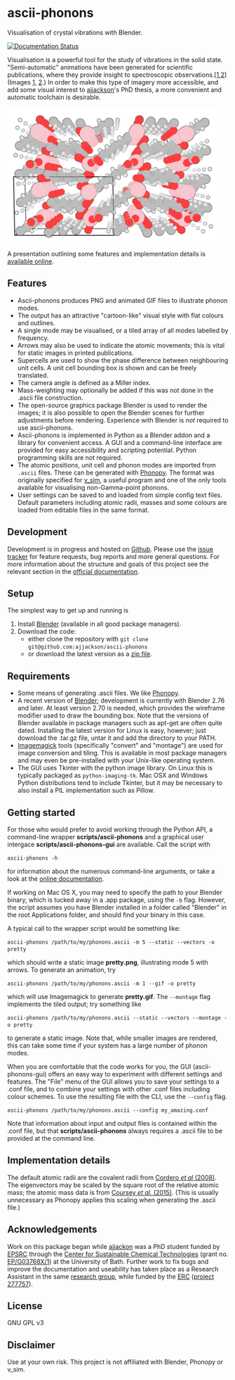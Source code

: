 # ascii-phonons

Visualisation of crystal vibrations with Blender.

[![Documentation Status](https://readthedocs.org/projects/ascii-phonons/badge/?version=latest)](http://ascii-phonons.readthedocs.org/en/latest/?badge=latest)

Visualisation is a powerful tool for the study of vibrations in the solid state.
"Semi-automatic" animations have been generated for scientific publications, where they provide insight to spectroscopic observations.\[[1][Skelton2015],[2][Brivio2015]\] (Images [1](http://dx.doi.org/10.1063/1.4917044.1), [2](http://people.bath.ac.uk/aw558/temp/mapi_phonon.gif).) In order to make this type of imagery more accessible, and add some visual interest to [ajjackson](https://github.com/ajjackson)'s PhD thesis, a more convenient and automatic toolchain is desirable.

![](images/comof_phonon.gif)

A presentation outlining some features and implementation details is [available online](http://ajjackson.github.io/ascii-phonons-slides).

## Features

* Ascii-phonons produces PNG and animated GIF files to illustrate phonon modes.
* The output has an attractive "cartoon-like" visual style with flat colours and outlines.
* A single mode may be visualised, or a tiled array of all modes labelled by frequency.
* Arrows may also be used to indicate the atomic movements; this is vital for static images in printed publications.
* Supercells are used to show the phase difference between neighbouring unit cells. A unit cell bounding box is shown and can be freely translated.
* The camera angle is defined as a Miller index.
* Mass-weighting may optionally be added if this was not done in the .ascii file construction.
* The open-source graphics package Blender is used to render the images; it is also possible to open the Blender scenes for further adjustments before rendering. Experience with Blender is *not* required to use ascii-phonons.
* Ascii-phonons is implemented in Python as a Blender addon and a library for convenient access. A GUI and a command-line interface are provided for easy accessibility and scripting potential. Python programming skills are not required.
* The atomic positions, unit cell and phonon modes are imported from `.ascii` files. These can be generated with [Phonopy](http://phonopy.sourceforge.net). The format was originally specified for [v_sim](http://inac.cea.fr/L_Sim/V_Sim/), a useful program and one of the only tools available for visualising non-Gamma-point phonons.
* User settings can be saved to and loaded from simple config text files. Default parameters including atomic radii, masses and some colours are loaded from editable files in the same format.


## Development

Development is in progress and hosted on [Github](https://github.com/ajjackson/ascii-phonons).
Please use the [issue tracker](https://github.com/ajjackson/ascii-phonons/issues) for feature requests, bug reports and more general questions.
For more information about the structure and goals of this project see the relevant section in the [official documentation](http://ascii-phonons.readthedocs.org/en/latest/Development.html).

## Setup

The simplest way to get up and running is

1. Install [Blender](http://www.blender.org/download) (available in all good package managers).
2. Download the code:
   - either clone the repository with `git clone git@github.com:ajjackson/ascii-phonons`
   - or download the latest version as a [zip file](https://github.com/ajjackson/ascii-phonons/archive/master.zip).

## Requirements

- Some means of generating .ascii files. We like [Phonopy](http://phonopy.sourceforge.net).
- A recent version of [Blender](https://www.blender.org/download); development is currently with Blender 2.76 and later. 
  At least version 2.70 is needed, which provides the wireframe modifier used to draw the bounding box. Note that the versions of Blender available in package managers such as apt-get are often quite dated.
  Installing the latest version for Linux is easy, however; just download the .tar.gz file, untar it and add the directory to your PATH.
- [Imagemagick](http://www.imagemagick.org) tools (specifically "convert" and "montage") are used for image conversion and tiling.
  This is available in most package managers and may even be pre-installed with your Unix-like operating system.
- The GUI uses Tkinter with the python image library. On Linux this is typically packaged as `python-imaging-tk`. Mac OSX and Windows Python distributions tend to include Tkinter, but it may be necessary to also install a PIL implementation such as Pillow.

## Getting started

For those who would prefer to avoid working through the Python API, a command-line wrapper **scripts/ascii-phonons** and a graphical user intergace **scripts/ascii-phonons-gui** are available. Call the script with

    ascii-phonons -h

for information about the numerous command-line arguments, or take a look at the [online documentation](http://ascii-phonons.readthedocs.org/en/latest/CLI.html).

If working on Mac OS X, you may need to specify the path to your Blender binary, which is tucked away in a .app package, using the `-b` flag.
However, the script assumes you have Blender installed in a folder called "Blender" in the root Applications folder, and should find your binary in this case.

A typical call to the wrapper script would be something like:

    ascii-phonons /path/to/my/phonons.ascii -m 5 --static --vectors -o pretty

which should write a static image **pretty.png**, illustrating mode 5 with arrows.
To generate an animation, try

    ascii-phonons /path/to/my/phonons.ascii -m 1 --gif -o pretty

which will use Imagemagick to generate **pretty.gif**.
The `--montage` flag implements the tiled output; try something like

    ascii-phonons /path/to/my/phonons.ascii --static --vectors --montage -o pretty
    
to generate a static image. Note that, while smaller images are rendered, this can take some time if your system has a large number of phonon modes.

When you are comfortable that the code works for you, the GUI (ascii-phonons-gui) offers an easy way to experiment with different settings and features.
The "File" menu of the GUI allows you to save your settings to a .conf file, and to combine your settings with other .conf files including colour schemes.
To use the resulting file with the CLI, use the `--config` flag.

    ascii-phonons /path/to/my/phonons.ascii --config my_amazing.conf
    
Note that information about input and output files is contained within the .conf file, but that **scripts/ascii-phonons** always requires a .ascii file to be provided at the command line.

## Implementation details

The default atomic radii are the covalent radii from [Cordero *et al* (2008)][Cordero2008].
The eigenvectors may be scaled by the square root of the relative atomic mass; the atomic mass data is from [Coursey *et al.* (2015)][Coursey2015].
(This is usually unnecessary as Phonopy applies this scaling when generating the .ascii file.)

## Acknowledgements

Work on this package began while [ajjackon](https://github.com/ajjackson) was a PhD student funded by [EPSRC](https://www.epsrc.ac.uk/) through the [Center for Sustainable Chemical Technologies](http://www.bath.ac.uk/csct) (grant no. [EP/G03768X/1](http://gow.epsrc.ac.uk/NGBOViewGrant.aspx?GrantRef=EP/G03768X/1)) at the University of Bath.
Further work to fix bugs and improve the documentation and useability has taken place as a Research Assistant in the same [research group](https://wmd-group.github.io), while funded by the [ERC](https://erc.europa.eu) ([project 277757](http://cordis.europa.eu/project/rcn/100807_en.html)).

## License

GNU GPL v3

## Disclaimer

Use at your own risk. This project is not affiliated with Blender, Phonopy or v_sim.

[Skelton2015]: http://dx.doi.org/10.1063/1.4917044 "Jonathan M. Skelton, Adam J. Jackson, Mirjana Dimitrievska, Suzanne K. Wallace and Aton Walsh (2015), *APL Mat.* **3**, 041102"
[Brivio2015]: http://dx.doi.org/10.1103/PhysRevB.92.144308 "Federico Brivio, Jarvist M. Frost, Jonathan M. Skelton, Adam J. Jackson, Oliver J. Weber, Mark T. Weller, Alejandro R. Goñi, Aurélien M. A. Leguy, Piers R. F. Barnes, and Aron Walsh (2015), *Phys. Rev. B* **92**, 144308"
[Cordero2008]: http://dx.doi.org/10.1039/B801115J "Beatriz Cordero, Verónica Gómez, Ana E. Platero-Prats, Marc Revés, Jorge Echeverría, Eduard Cremades, Flavia Barragána and Santiago Alvarez (2008), *Dalton Trans.* 2832-2838"
[Coursey2015]: http://physics.nist.gov/Comp "Coursey, J.S., Schwab, D.J., Tsai, J.J., and Dragoset, R.A. (2015), Atomic Weights and Isotopic Compositions (version 4.1). [Online] Available: http://physics.nist.gov/Comp [2015-10-25]. National Institute of Standards and Technology, Gaithersburg, MD."
